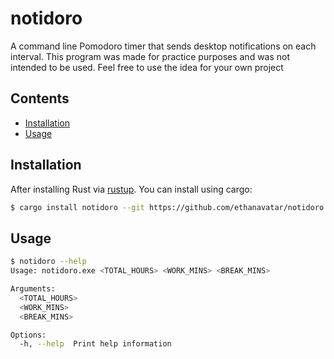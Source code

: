 # notidoro

A command line Pomodoro timer that sends desktop notifications on each interval. This program was made for practice purposes and was not intended to be used. Feel free to use the idea for your own project

## Contents
- [Installation](#installation)
- [Usage](#usage)

## Installation

After installing Rust via [rustup](https://rustup.rs/). You can install using cargo:
```bash
$ cargo install notidoro --git https://github.com/ethanavatar/notidoro.git
```

## Usage

```bash
$ notidoro --help
Usage: notidoro.exe <TOTAL_HOURS> <WORK_MINS> <BREAK_MINS>

Arguments:
  <TOTAL_HOURS>
  <WORK_MINS>
  <BREAK_MINS>

Options:
  -h, --help  Print help information
```
